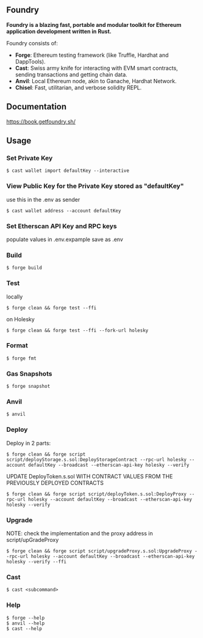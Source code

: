 ## Foundry

**Foundry is a blazing fast, portable and modular toolkit for Ethereum application development written in Rust.**

Foundry consists of:

-   **Forge**: Ethereum testing framework (like Truffle, Hardhat and DappTools).
-   **Cast**: Swiss army knife for interacting with EVM smart contracts, sending transactions and getting chain data.
-   **Anvil**: Local Ethereum node, akin to Ganache, Hardhat Network.
-   **Chisel**: Fast, utilitarian, and verbose solidity REPL.

## Documentation

https://book.getfoundry.sh/

## Usage

### Set Private Key

```shell
$ cast wallet import defaultKey --interactive
```

### View Public Key for the Private Key stored as "defaultKey"

use this in the .env as sender
```shell
$ cast wallet address --account defaultKey
```

### Set Etherscan API Key and RPC keys

populate values in .env.expample save as .env

### Build

```shell
$ forge build
```

### Test
locally
```shell
$ forge clean && forge test --ffi
```
on Holesky
```shell
$ forge clean && forge test --ffi --fork-url holesky
```

### Format

```shell
$ forge fmt
```

### Gas Snapshots

```shell
$ forge snapshot
```

### Anvil

```shell
$ anvil
```

### Deploy
Deploy in 2 parts:

```shell
$ forge clean && forge script script/deployStorage.s.sol:DeployStorageContract --rpc-url holesky --account defaultKey --broadcast --etherscan-api-key holesky --verify
```
UPDATE DeployToken.s.sol WITH CONTRACT VALUES FROM THE PREVIOUSLY DEPLOYED CONTRACTS
```shell
$ forge clean && forge script script/deployToken.s.sol:DeployProxy --rpc-url holesky --account defaultKey --broadcast --etherscan-api-key holesky --verify
```

### Upgrade
NOTE: check the implementation and the proxy address in script/upGradeProxy

```shell
$ forge clean && forge script script/upgradeProxy.s.sol:UpgradeProxy --rpc-url holesky --account defaultKey --broadcast --etherscan-api-key holesky --verify --ffi
```

### Cast

```shell
$ cast <subcommand>
```

### Help

```shell
$ forge --help
$ anvil --help
$ cast --help
```
